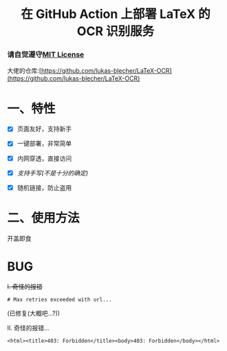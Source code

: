 <h1 align="center">在 GitHub Action 上部署 LaTeX 的 OCR 识别服务</h1>

### 请自觉遵守[MIT License](./LICENSE)

大佬的仓库:[https://github.com/lukas-blecher/LaTeX-OCR](https://github.com/lukas-blecher/LaTeX-OCR)

# 一、特性

- [x] 页面友好，支持新手

- [x] 一键部署，非常简单

- [x] 内网穿透，直接访问

- [x] *支持手写(不是十分的确定)*

- [x] 随机链接，防止盗用

# 二、使用方法
开盖即食

# BUG
~~I. 奇怪的报错~~

```
# Max retries exceeded with url...
```
(已修复(大概吧...?))

II. 奇怪的报错...

```
<html><title>403: Forbidden</title><body>403: Forbidden</body></html>
```
